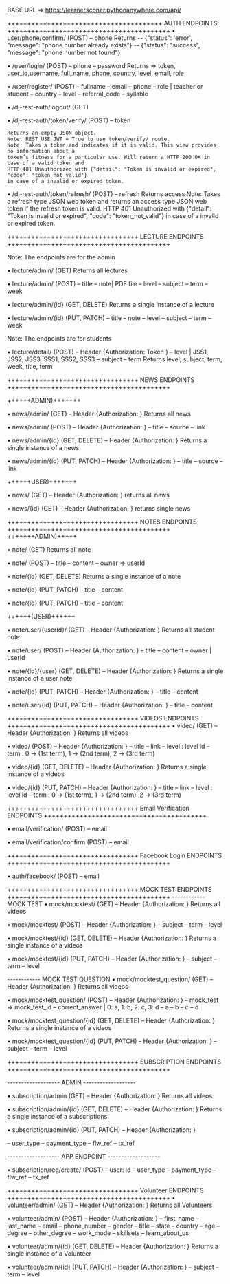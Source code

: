 BASE URL => https://learnersconer.pythonanywhere.com/api/

+++++++++++++++++++++++++++++++++++++++ AUTH ENDPOINTS +++++++++++++++++++++++++++++++++++++++++
• user/phone/confirm/ (POST)
– phone
Returns
-- {"status": 'error', "message": "phone number already exists"}
-- {"status": "success", "message": "phone number not found"}


• /user/login/ (POST)
– phone
– password
Returns => token, user_id,username, full_name, phone, country, level, email, role

• /user/register/ (POST)
– fullname
– email
– phone
– role | teacher or student
– country
– level
– referral_code
– syllable

• /dj-rest-auth/logout/ (GET)

• /dj-rest-auth/token/verify/ (POST)
– token

    Returns an empty JSON object.
    Note: REST_USE_JWT = True to use token/verify/ route.
    Note: Takes a token and indicates if it is valid. This view provides no information about a
    token’s fitness for a particular use. Will return a HTTP 200 OK in case of a valid token and
    HTTP 401 Unauthorized with {"detail": "Token is invalid or expired", "code": "token_not_valid"}
    in case of a invalid or expired token.

• /dj-rest-auth/token/refresh/ (POST)
– refresh
Returns access
    Note: Takes a refresh type JSON web token and returns an access type JSON web token if the refresh
    token is valid. HTTP 401 Unauthorized with {"detail": "Token is invalid or
    expired", "code": "token_not_valid"} in case of a invalid or expired token.

+++++++++++++++++++++++++++++++++ LECTURE ENDPOINTS +++++++++++++++++++++++++++++++++++++++++

Note: The endpoints are for the admin

• lecture/admin/ (GET)
Returns all lectures

• lecture/admin/ (POST)
– title
– note| PDF file
– level
– subject
– term
– week

• lecture/admin/{id} (GET, DELETE)
Returns a single instance of a lecture

• lecture/admin/{id} (PUT, PATCH)
– title
– note
– level
– subject
– term
– week

Note: The endpoints are for students

• lecture/detail/ (POST)
– Header {Authorization: Token <user token key>}
– level | JSS1, JSS2, JSS3, SSS1, SSS2, SSS3
– subject
– term
Returns level, subject, term, week, title, term

+++++++++++++++++++++++++++++++++ NEWS ENDPOINTS +++++++++++++++++++++++++++++++++++++++++

++++++ADMIN)+++++++

• news/admin/ (GET)
– Header {Authorization: <Token userToken>}
Returns all news

• news/admin/ (POST)
– Header {Authorization: <Token userToken>}
– title
– source
– link

• news/admin/{id} (GET, DELETE)
– Header {Authorization: <Token adminToken>}
Returns a single instance of a news

• news/admin/{id} (PUT, PATCH)
– Header {Authorization: <Token adminToken>}
– title
– source
– link

++++++USER)+++++++

• news/ (GET)
– Header {Authorization: <Token userToken>}
returns all news

• news/{id} (GET)
– Header {Authorization: <Token userToken>}
returns single news

+++++++++++++++++++++++++++++++++ NOTES ENDPOINTS +++++++++++++++++++++++++++++++++++++++++
+++++++ADMIN)+++++

• note/ (GET)
Returns all note

• note/ (POST)
– title
– content
– owner => userId

• note/{id} (GET, DELETE)
Returns a single instance of a note

• note/{id} (PUT, PATCH)
– title
– content

• note/{id} (PUT, PATCH)
– title
– content

++++++(USER)++++++

• note/user/{userId}/ (GET)
– Header {Authorization: <Token userToken>}
Returns all student note

• note/user/ (POST)
– Header {Authorization: <Token userToken>}
– title
– content
– owner | userId

• note/{id}/{user} (GET, DELETE)
– Header {Authorization: <Token userToken>}
Returns a single instance of a user note

• note/{id} (PUT, PATCH)
– Header {Authorization: <Token userToken>}
– title
– content

• note/user/{id} (PUT, PATCH)
– Header {Authorization: <Token userToken>}
– title
– content

+++++++++++++++++++++++++++++++++ VIDEOS ENDPOINTS +++++++++++++++++++++++++++++++++++++++++
• video/ (GET)
– Header {Authorization: <Token userToken>}
Returns all videos

• video/ (POST)
– Header {Authorization: <Token userToken>}
– title
– link
– level : level id
– term : 0 -> (1st term), 1 -> (2nd term), 2 -> (3rd term)

• video/{id} (GET, DELETE)
– Header {Authorization: <Token userToken>}
Returns a single instance of a videos

• video/{id} (PUT, PATCH)
– Header {Authorization: <Token userToken>}
– title
– link
– level : level id
– term : 0 -> (1st term), 1 -> (2nd term), 2 -> (3rd term)

+++++++++++++++++++++++++++++++++ Email Verification ENDPOINTS +++++++++++++++++++++++++++++++++++++++++

• email/verification/ (POST)
– email

• email/verification/confirm (POST)
– email

+++++++++++++++++++++++++++++++++ Facebook Login ENDPOINTS +++++++++++++++++++++++++++++++++++++++++

• auth/facebook/ (POST)
– email


+++++++++++++++++++++++++++++++++ MOCK TEST ENDPOINTS +++++++++++++++++++++++++++++++++++++++++
------------ MOCK TEST
• mock/mocktest/ (GET)
– Header {Authorization: <Token userToken>}
Returns all videos

• mock/mocktest/ (POST)
– Header {Authorization: <Token userToken>}
– subject
– term 
– level

• mock/mocktest/{id} (GET, DELETE)
– Header {Authorization: <Token userToken>}
Returns a single instance of a videos

• mock/mocktest/{id} (PUT, PATCH)
– Header {Authorization: <Token userToken>}
– subject
– term 
– level

------------ MOCK TEST QUESTION
• mock/mocktest_question/ (GET)
– Header {Authorization: <Token userToken>}
Returns all videos

• mock/mocktest_question/ (POST)
– Header {Authorization: <Token userToken>}
– mock_test => mock_test_id
– correct_answer | 0: a, 1: b, 2: c, 3: d
– a
– b
– c
– d

• mock/mocktest_question/{id} (GET, DELETE)
– Header {Authorization: <Token userToken>}
Returns a single instance of a videos

• mock/mocktest_question/{id} (PUT, PATCH)
– Header {Authorization: <Token userToken>}
– subject
– term 
– level


+++++++++++++++++++++++++++++++++ SUBSCRIPTION ENDPOINTS +++++++++++++++++++++++++++++++++++++++++

------------------- ADMIN -------------------

• subscription/admin (GET)
– Header {Authorization: <Token userToken>}
Returns all videos

<!-- • subscription/admin (POST)
– Header {Authorization: <Token userToken>}
– user: id
– user_type
– payment_type 
– flw_ref
– tx_ref -->

• subscription/admin/{id} (GET, DELETE)
– Header {Authorization: <Token userToken>}
Returns a single instance of a subscriptions

• subscription/admin/{id} (PUT, PATCH)
– Header {Authorization: <Token userToken>}
<!-- – user: id -->
– user_type
– payment_type 
– flw_ref
– tx_ref

------------------- APP ENDPOINT -------------------

• subscription/reg/create/ (POST)
– user: id
– user_type
– payment_type 
– flw_ref
– tx_ref


+++++++++++++++++++++++++++++++++ Volunteer ENDPOINTS +++++++++++++++++++++++++++++++++++++++++
• volunteer/admin/ (GET)
– Header {Authorization: <Token adminToken>}
Returns all Volunteers

• volunteer/admin/ (POST)
– Header {Authorization: <Token adminToken>}
– first_name
– last_name
– email
– phone_number
– gender
– title
– state
– country
– age
– degree
– other_degree
– work_mode
– skillsets
– learn_about_us

• volunteer/admin/{id} (GET, DELETE)
– Header {Authorization: <Token adminToken>}
Returns a single instance of a Volunteer

• volunteer/admin/{id} (PUT, PATCH)
– Header {Authorization: <Token adminToken>}
– subject
– term 
– level
